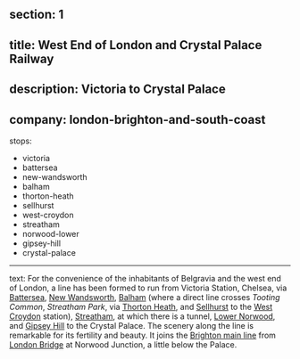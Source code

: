 ﻿section: 1
----
title: West End of London and Crystal Palace Railway
----
description: Victoria to Crystal Palace
----
company: london-brighton-and-south-coast
----
stops:
- victoria
- battersea
- new-wandsworth
- balham
- thorton-heath
- sellhurst
- west-croydon
- streatham
- norwood-lower
- gipsey-hill
- crystal-palace
----
text: For the convenience of the inhabitants of Belgravia and the west end of London, a line has been formed to run from Victoria Station, Chelsea, via [Battersea](/stations/battersea), [New Wandsworth](/stations/new-wandsworth), [Balham](/stations/balham) (where a direct line crosses *Tooting Common*, *Streatham Park*, via [Thorton Heath](/stations/thorton-heath), and [Sellhurst](/stations/sellhurst) to the [West Croydon](/stations/west-croydon) station), [Streatham](/stations/streatham), at which there is a tunnel, [Lower Norwood](/stations/norwood-lower), and [Gipsey Hill](/stations/gipsey-hill) to the Crystal Palace. The scenery along the line is remarkable for its fertility and beauty. It joins the [Brighton main line](london-to-brighton) from [London Bridge](/stations/london-bridge) at Norwood Junction, a little below the Palace.
